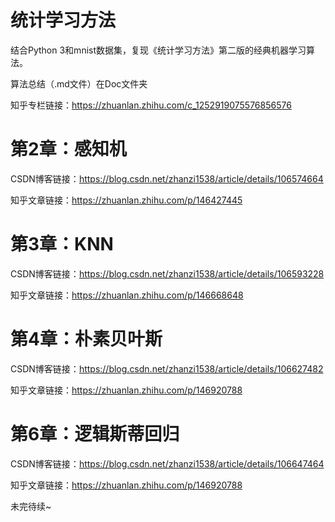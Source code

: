 # 统计学习方法
结合Python 3和mnist数据集，复现《统计学习方法》第二版的经典机器学习算法。

算法总结（.md文件）在Doc文件夹

知乎专栏链接：https://zhuanlan.zhihu.com/c_1252919075576856576

# 第2章：感知机
CSDN博客链接：https://blog.csdn.net/zhanzi1538/article/details/106574664

知乎文章链接：https://zhuanlan.zhihu.com/p/146427445

# 第3章：KNN
CSDN博客链接：https://blog.csdn.net/zhanzi1538/article/details/106593228

知乎文章链接：https://zhuanlan.zhihu.com/p/146668648

# 第4章：朴素贝叶斯
CSDN博客链接：https://blog.csdn.net/zhanzi1538/article/details/106627482

知乎文章链接：https://zhuanlan.zhihu.com/p/146920788

# 第6章：逻辑斯蒂回归
CSDN博客链接：https://blog.csdn.net/zhanzi1538/article/details/106647464

知乎文章链接：https://zhuanlan.zhihu.com/p/146920788

未完待续~
